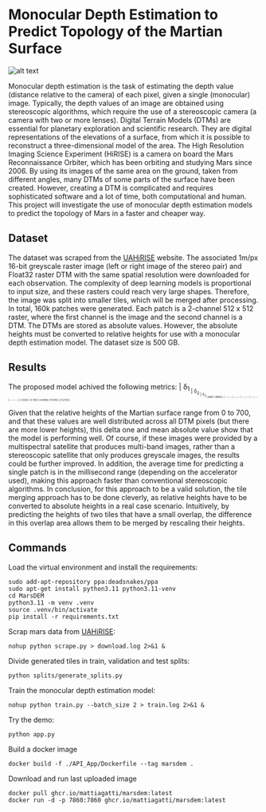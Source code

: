 # Monocular Depth Estimation to Predict Topology of the Martian Surface

![alt text](https://www.ox.ac.uk/sites/files/oxford/styles/ow_medium_feature/s3/field/field_image_main/Banner%20image%20resized.jpg?itok=Zp2eLA3N)

Monocular depth estimation is the task of estimating the depth value (distance relative to the camera) of each pixel, given a single (monocular) image. Typically, the depth values of an image are obtained using stereoscopic algorithms, which require the use of a stereoscopic camera (a camera with two or more lenses). Digital Terrain Models (DTMs) are essential for planetary exploration and scientific research. They are digital representations of the elevations of a surface, from which it is possible to reconstruct a three-dimensional model of the area. The High Resolution Imaging Science Experiment (HiRISE) is a camera on board the Mars Reconnaissance Orbiter, which has been orbiting and studying Mars since 2006. By using its images of the same area on the ground, taken from different angles, many DTMs of some parts of the surface have been created. However, creating a DTM is complicated and requires sophisticated software and a lot of time, both computational and human. This project will investigate the use of monocular depth estimation models to predict the topology of Mars in a faster and cheaper way.

## Dataset
The dataset was scraped from the [UAHiRISE](https://https://www.uahirise.org/) website. The associated 1m/px 16-bit greyscale raster image (left or right image of the stereo pair) and Float32 raster DTM with the same spatial resolution were downloaded for each observation. The complexity of deep learning models is proportional to input size, and these rasters could reach very large shapes. Therefore, the image was split into smaller tiles, which will be merged after processing. In total, 160k patches were generated. Each patch is a 2-channel 512 x 512 raster, where the first channel is the image and the second channel is a DTM. The DTMs are stored as absolute values. However, the absolute heights must be converted to relative heights for use with a monocular depth estimation model. The dataset size is 500 GB.

## Results
The proposed model achived the following metrics:
| δ<sub>1<sub> | δ<sub>2<sub> | δ<sub>3<sub> | MAE | RMSE |
| ------ | ------ | ------ | ------- | ------- |
| 0.5502 | 0.7561 | 0.8488 | 10.1459 | 21.2730 |

Given that the relative heights of the Martian surface range from 0 to 700, and that these values are well distributed across all DTM pixels (but there are more lower heights), this delta one and mean absolute value show that the model is performing well. Of course, if these images were provided by a multispectral satellite that produces multi-band images, rather than a stereoscopic satellite that only produces greyscale images, the results could be further improved. In addition, the average time for predicting a single patch is in the millisecond range (depending on the accelerator used), making this approach faster than conventional stereoscopic algorithms. In conclusion, for this approach to be a valid solution, the tile merging approach has to be done cleverly, as relative heights have to be converted to absolute heights in a real case scenario. Intuitively, by predicting the heights of two tiles that have a small overlap, the difference in this overlap area allows them to be merged by rescaling their heights.

## Commands

Load the virtual environment and install the requirements:
``` console
sudo add-apt-repository ppa:deadsnakes/ppa
sudo apt-get install python3.11 python3.11-venv
cd MarsDEM
python3.11 -m venv .venv
source .venv/bin/activate
pip install -r requirements.txt
```

Scrap mars data from [UAHiRISE](https://https://www.uahirise.org/):
``` console
nohup python scrape.py > download.log 2>&1 &
```

Divide generated tiles in train, validation and test splits:
``` console
python splits/generate_splits.py
```

Train the monocular depth estimation model:
``` console
nohup python train.py --batch_size 2 > train.log 2>&1 &
```

Try the demo:
``` console
python app.py
```

Build a docker image
``` console
docker build -f ./API_App/Dockerfile --tag marsdem .
```

Download and run last uploaded image
``` console
docker pull ghcr.io/mattiagatti/marsdem:latest
docker run -d -p 7860:7860 ghcr.io/mattiagatti/marsdem:latest
```
